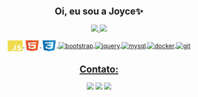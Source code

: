 <h2 align="center"> Oi, eu sou a Joyce✨</h2>


<div align="center">
  <a href="https://github.com/joycelusia">
  <img height="150em" src="https://github-readme-stats.vercel.app/api?username=joycelusia&show_icons=true&hide_border=true&theme=nightowl&include_all_commits=true&count_private=true"/>
  <img height="150em" src="https://github-readme-stats.vercel.app/api/top-langs/?username=joycelusia&layout=compact&hide_border=true&langs_count=7&theme=nightowl"/>
</div>

<div align = "center" style="display: inline_block"><br>
  <img align="center" alt="Js" height="25" width="35" src="https://raw.githubusercontent.com/devicons/devicon/master/icons/javascript/javascript-plain.svg">
  <img align="center" alt="HTML" height="25" width="35" src="https://raw.githubusercontent.com/devicons/devicon/master/icons/html5/html5-original.svg">
  <img align="center" alt="CSS" height="25" width="35" src="https://raw.githubusercontent.com/devicons/devicon/master/icons/css3/css3-original.svg">
  <img align="center" alt="bootstrap" height="45" width="45" src="https://cdn.iconscout.com/icon/free/png-256/bootstrap-6-1175203.png">
  <img align="center" alt="jquery" height="50" width="50" src="https://cdn.iconscout.com/icon/free/png-256/jquery-8-1175153.png">
  <img align="center" alt="mysql" height="60" width="60" src="https://cdn.iconscout.com/icon/free/png-256/mysql-3628940-3030165.png">
  <img align="center" alt="docker" height="50" width="50" src="https://cdn.iconscout.com/icon/free/png-256/docker-12-1175229.png">
  <img align="center" alt="git" height="65" width="65" src="https://cdn.iconscout.com/icon/free/png-256/git-16-1175195.png">
</div> 

  <h2 align="center"> Contato: </h2>
<div align="center"> 
   <a href="https://www.linkedin.com/in/joyce-lusia/" target="_blank"><img src="https://img.shields.io/badge/-LinkedIn-%230077B5?style=for-the-badge&logo=linkedin&logoColor=white" target="_blank"></a> 
  <a href = "mailto:joycep.lusia@gmail.com"><img src="https://img.shields.io/badge/Gmail-D14836?style=for-the-badge&logo=gmail&logoColor=white"></a>
   <a href = "https://api.whatsapp.com/send/?phone=5515991677803&text&app_absent=0"><img src="https://img.shields.io/badge/WhatsApp-25D366?style=for-the-badge&logo=whatsapp&logoColor=white"></a>
  
  
</div>
